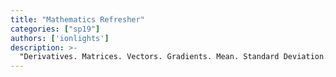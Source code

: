 ```yaml
---
title: "Mathematics Refresher"
categories: ["sp19"]
authors: ['ionlights']
description: >-
  "Derivatives. Matrices. Vectors. Gradients. Mean. Standard Deviation. If any of those were unfamiliar, make sure you don't miss this meeting, as these are all the math you need to know! No math background? No worries. This lecture is intended to get everyone up to speed, regardless of their academic focus."
---
```


 

